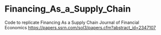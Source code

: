 # Financing_As_a_Supply_Chain
Code to replicate Financing As a Supply Chain Journal of Financial Economics https://papers.ssrn.com/sol3/papers.cfm?abstract_id=2347107
